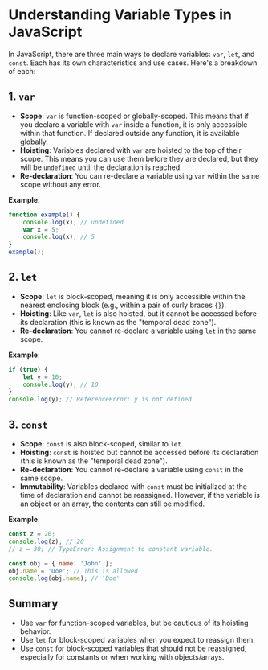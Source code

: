# Understanding Variable Types in JavaScript

In JavaScript, there are three main ways to declare variables: `var`, `let`, and `const`. Each has its own characteristics and use cases. Here's a breakdown of each:

## 1. `var`
- **Scope**: `var` is function-scoped or globally-scoped. This means that if you declare a variable with `var` inside a function, it is only accessible within that function. If declared outside any function, it is available globally.
- **Hoisting**: Variables declared with `var` are hoisted to the top of their scope. This means you can use them before they are declared, but they will be `undefined` until the declaration is reached.
- **Re-declaration**: You can re-declare a variable using `var` within the same scope without any error.

**Example**:
```javascript
function example() {
    console.log(x); // undefined
    var x = 5;
    console.log(x); // 5
}
example();
```

## 2. `let`
- **Scope**: `let` is block-scoped, meaning it is only accessible within the nearest enclosing block (e.g., within a pair of curly braces `{}`).
- **Hoisting**: Like `var`, `let` is also hoisted, but it cannot be accessed before its declaration (this is known as the "temporal dead zone").
- **Re-declaration**: You cannot re-declare a variable using `let` in the same scope.

**Example**:
```javascript
if (true) {
    let y = 10;
    console.log(y); // 10
}
console.log(y); // ReferenceError: y is not defined
```

## 3. `const`
- **Scope**: `const` is also block-scoped, similar to `let`.
- **Hoisting**: `const` is hoisted but cannot be accessed before its declaration (this is known as the "temporal dead zone").
- **Re-declaration**: You cannot re-declare a variable using `const` in the same scope.
- **Immutability**: Variables declared with `const` must be initialized at the time of declaration and cannot be reassigned. However, if the variable is an object or an array, the contents can still be modified.

**Example**:
```javascript
const z = 20;
console.log(z); // 20
// z = 30; // TypeError: Assignment to constant variable.

const obj = { name: 'John' };
obj.name = 'Doe'; // This is allowed
console.log(obj.name); // 'Doe'
```

## Summary
- Use `var` for function-scoped variables, but be cautious of its hoisting behavior.
- Use `let` for block-scoped variables when you expect to reassign them.
- Use `const` for block-scoped variables that should not be reassigned, especially for constants or when working with objects/arrays.